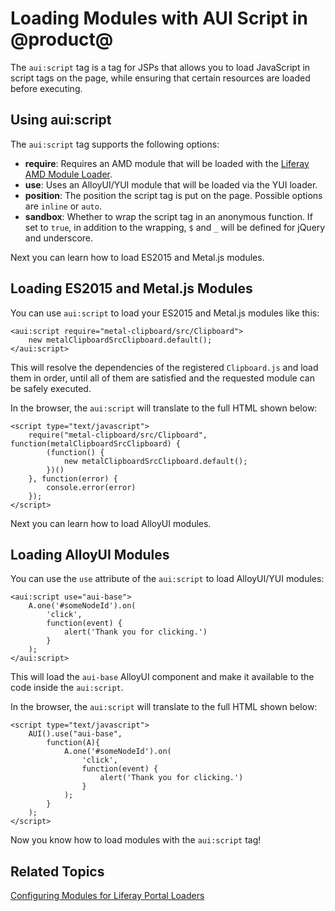 # Loading Modules with AUI Script in @product@ [](id=loading-modules-with-aui-script-in-liferay)

The `aui:script` tag is a tag for JSPs that allows you to load JavaScript in 
script tags on the page, while ensuring that certain resources are loaded before 
executing.

## Using aui:script [](id=using-aui-script)

The `aui:script` tag supports the following options:

- **require**: Requires an AMD module that will be loaded with the 
  [Liferay AMD Module Loader](https://github.com/liferay/liferay-amd-loader#amd-module-loader).
- **use**: Uses an AlloyUI/YUI module that will be loaded via the YUI loader.
- **position**: The position the script tag is put on the page.  Possible 
  options are `inline` or `auto`.
- **sandbox**: Whether to wrap the script tag in an anonymous function. If set 
  to `true`, in addition to the wrapping, `$` and `_` will be defined for jQuery 
  and underscore.

Next you can learn how to load ES2015 and Metal.js modules.

## Loading ES2015 and Metal.js Modules [](id=loading-es2015-and-metaljs-modules)

You can use `aui:script` to load your ES2015 and Metal.js modules like this:

    <aui:script require="metal-clipboard/src/Clipboard">
        new metalClipboardSrcClipboard.default();
    </aui:script>

This will resolve the dependencies of the registered `Clipboard.js` and load 
them in order, until all of them are satisfied and the requested module can be 
safely executed.

In the browser, the `aui:script` will translate to the full HTML shown below:

    <script type="text/javascript">
        require("metal-clipboard/src/Clipboard", function(metalClipboardSrcClipboard) {
            (function() {
                new metalClipboardSrcClipboard.default();
            })()
        }, function(error) {
            console.error(error)
        });
    </script>
    
Next you can learn how to load AlloyUI modules.

## Loading AlloyUI Modules [](id=loading-alloyui-modules)

You can use the `use` attribute of the `aui:script` to load AlloyUI/YUI modules:

    <aui:script use="aui-base">
        A.one('#someNodeId').on(
            'click',
            function(event) {
                alert('Thank you for clicking.')
            }
        );
    </aui:script>

This will load the `aui-base` AlloyUI component and make it available to the 
code inside the `aui:script`.

In the browser, the `aui:script` will translate to the full HTML shown below:

    <script type="text/javascript">
        AUI().use("aui-base",
            function(A){
                A.one('#someNodeId').on(
                    'click',
                    function(event) {
                        alert('Thank you for clicking.')
                    }
                );
            }
        );
    </script>
    
Now you know how to load modules with the `aui:script` tag!

## Related Topics

[Configuring Modules for Liferay Portal Loaders](/develop/tutorials/-/knowledge_base/7-0/configuring-modules-for-liferay-portals-loaders)